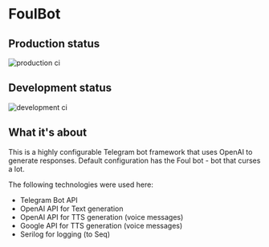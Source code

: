 # FoulBot

## Production status

![production ci](https://github.com/ewancoder/foulbot/actions/workflows/deploy.yml/badge.svg)

## Development status

![development ci](https://github.com/ewancoder/foulbot/actions/workflows/deploy.yml/badge.svg?branch=develop)

## What it's about

This is a highly configurable Telegram bot framework that uses OpenAI to generate responses. Default configuration has the Foul bot - bot that curses a lot.

The following technologies were used here:

- Telegram Bot API
- OpenAI API for Text generation
- OpenAI API for TTS generation (voice messages)
- Google API for TTS generation (voice messages)
- Serilog for logging (to Seq)

